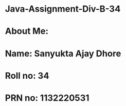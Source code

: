 # Java-Assignment-Div-B-34
# About Me: 
# Name: Sanyukta Ajay Dhore
# Roll no: 34
# PRN no: 1132220531
